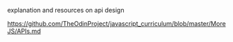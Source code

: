 explanation and resources on api design

https://github.com/TheOdinProject/javascript_curriculum/blob/master/MoreJS/APIs.md